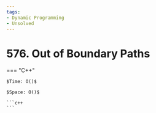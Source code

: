 ```yaml
---
tags:
- Dynamic Programming
- Unsolved
---
```



# 576. Out of Boundary Paths

=== "C++"

    $Time: O()$

    $Space: O()$

    ```c++
    ```
